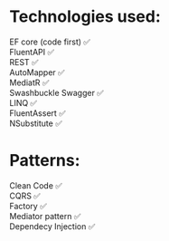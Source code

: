 # Technologies used:
EF core (code first) ✅<br />
FluentAPI ✅<br />
REST ✅<br />
AutoMapper ✅<br />
MediatR ✅<br />
Swashbuckle Swagger ✅<br />
LINQ ✅<br />
FluentAssert ✅<br />
NSubstitute ✅<br />

# Patterns:
Clean Code ✅<br />
CQRS ✅<br />
Factory ✅<br />
Mediator pattern ✅<br />
Dependecy Injection ✅<br />
